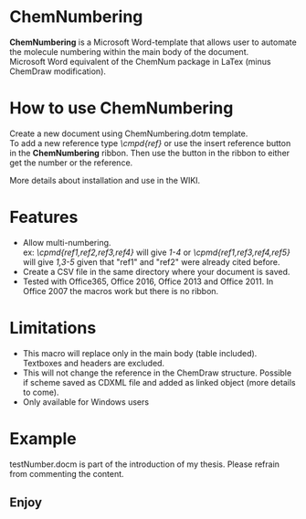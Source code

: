 # ChemNumbering

**ChemNumbering** is a Microsoft Word-template that allows user to automate the molecule numbering within the main body of the document.   
Microsoft Word equivalent of the ChemNum package in LaTex (minus ChemDraw modification).


# How to use ChemNumbering
Create a new document using ChemNumbering.dotm template.    
To add a new reference type _\cmpd{ref}_ or use the insert reference button in the **ChemNumbering** ribbon.
Then use the button in the ribbon to either get the number or the reference.      

More details about installation and use in the WIKI.


# Features
 - Allow multi-numbering.  
 ex: _\cpmd{ref1,ref2,ref3,ref4}_ will give _1-4_ or _\cpmd{ref1,ref3,ref4,ref5}_ will give _1,3-5_ given that "ref1" and "ref2" were already cited before.
 - Create a CSV file in the same directory where your document is saved.
 - Tested with Office365, Office 2016, Office 2013 and Office 2011. In Office 2007 the macros work but there is no ribbon.
 
 
# Limitations
- This macro will replace only in the main body (table included). Textboxes and headers are excluded.
- This will not change the reference in the ChemDraw structure. Possible if scheme saved as CDXML file and added as linked object (more details to come). 
- Only available for Windows users


# Example
testNumber.docm is part of the introduction of my thesis. Please refrain from commenting the content.

## Enjoy


